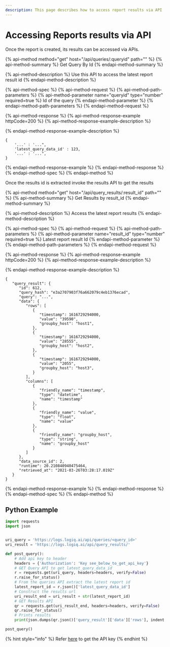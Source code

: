 ```yaml
---
description: This page describes how to access report results via API
---
```


# Accessing Reports results via API

Once the report is created, its results can be accessed via APIs.  

{% api-method method="get" host="/api/queries/:queryid" path="" %}
{% api-method-summary %}
Get Query By Id
{% endapi-method-summary %}

{% api-method-description %}
Use this API to access the latest report result id
{% endapi-method-description %}

{% api-method-spec %}
{% api-method-request %}
{% api-method-path-parameters %}
{% api-method-parameter name="queryid" type="number" required=true %}
Id of the query
{% endapi-method-parameter %}
{% endapi-method-path-parameters %}
{% endapi-method-request %}

{% api-method-response %}
{% api-method-response-example httpCode=200 %}
{% api-method-response-example-description %}

{% endapi-method-response-example-description %}

```
{
    '...' : '...",
    'latest_query_data_id' : 123,
    '...' : '...",
}
```
{% endapi-method-response-example %}
{% endapi-method-response %}
{% endapi-method-spec %}
{% endapi-method %}

Once the results id is extracted invoke the results API to get the results 

{% api-method method="get" host="/api/query\_results/:result\_id" path="" %}
{% api-method-summary %}
Get Results by result\_id
{% endapi-method-summary %}

{% api-method-description %}
Access the latest report results
{% endapi-method-description %}

{% api-method-spec %}
{% api-method-request %}
{% api-method-path-parameters %}
{% api-method-parameter name="result\_id" type="number" required=true %}
Latest report result Id
{% endapi-method-parameter %}
{% endapi-method-path-parameters %}
{% endapi-method-request %}

{% api-method-response %}
{% api-method-response-example httpCode=200 %}
{% api-method-response-example-description %}

{% endapi-method-response-example-description %}

```
{
   "query_result": {
      "id": 612,
      "query_hash": "e3a2707903f76a662079c4eb1376ecad",
      "query": "...",
      "data": {
         "rows": [
            {
               "timestamp": 1616729294000,
               "value": "39590",
               "groupby_host": "host1",
            },
            {
               "timestamp": 1616729294000,
               "value": "28555",
               "groupby_host": "host2",
            },
            {
               "timestamp": 1616729294000,
               "value": "2055",
               "groupby_host": "host3",
            }
         ],
         "columns": [
            {
               "friendly_name": "timestamp",
               "type": "datetime",
               "name": "timestamp"
            },
            {
               "friendly_name": "value",
               "type": "float",
               "name": "value"
            },
            {
               "friendly_name": "groupby_host",
               "type": "string",
               "name": "groupby_host"
            }
         ]
      },
      "data_source_id": 2,
      "runtime": 20.210840940475464,
      "retrieved_at": "2021-03-26T03:28:17.019Z"
   }
}
```
{% endapi-method-response-example %}
{% endapi-method-response %}
{% endapi-method-spec %}
{% endapi-method %}

## Python Example

```python
import requests
import json


uri_query = 'https://logs.logiq.ai/api/queries/<query_id>'
uri_result = 'https://logs.logiq.ai/api/query_results/'

def post_query():
    # Add api key to header
    headers = {'Authorization': 'Key see_below_to_get_api_key'}
    # GET Query API to get latest_query_data_id
    r = requests.get(uri_query, headers=headers, verify=False)
    r.raise_for_status()
    # From the queries API extract the latest report id
    latest_report_id = r.json()['latest_query_data_id']
    # Construct the results url
    uri_result_end = uri_result + str(latest_report_id)
    # GET Results API
    qr = requests.get(uri_result_end, headers=headers, verify=False)
    qr.raise_for_status()
    # Prints results
    print(json.dumps(qr.json()['query_result']['data']['rows'], indent = 3))

post_query()
```

{% hint style="info" %}
Refer [here](../logiqctl/obtaining-api-key.md) to get the API key 
{% endhint %}





